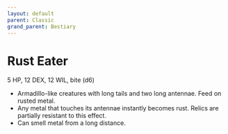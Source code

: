 ```yaml
---
layout: default
parent: Classic
grand_parent: Bestiary
---
```


# Rust Eater

5 HP, 12 DEX, 12 WIL, bite (d6)

- Armadillo-like creatures with long tails and two long antennae. Feed on rusted metal.
- Any metal that touches its antennae instantly becomes rust. Relics are partially resistant to this effect.
- Can smell metal from a long distance.
